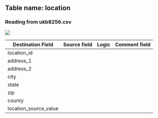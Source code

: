 ## Table name: location

### Reading from ukb8256.csv

![](_files/image6.png)

| Destination Field | Source field | Logic | Comment field |
| --- | --- | --- | --- |
| location_id |  |  |  |
| address_1 |  |  |  |
| address_2 |  |  |  |
| city |  |  |  |
| state |  |  |  |
| zip |  |  |  |
| county |  |  |  |
| location_source_value |  |  |  |

